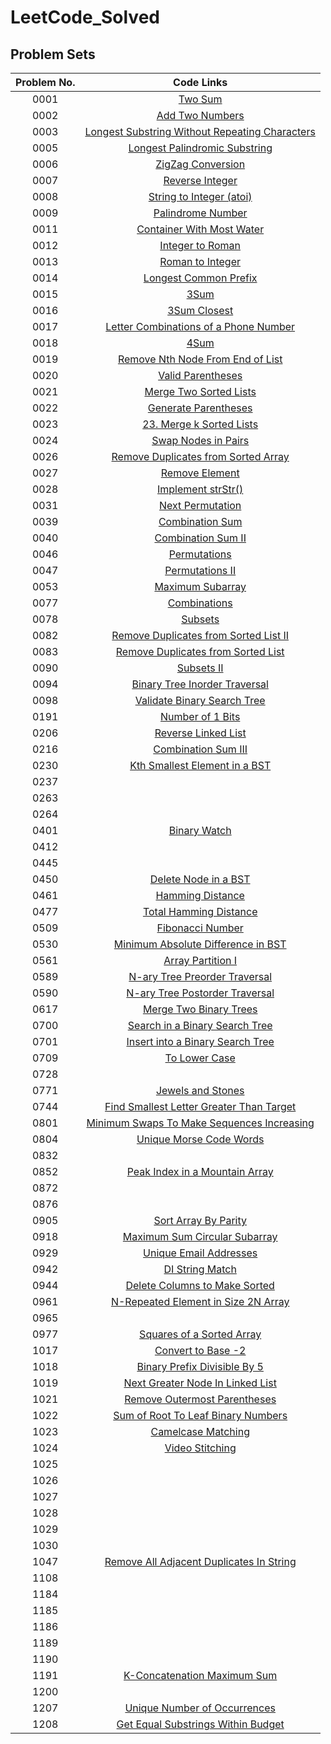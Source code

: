 # LeetCode_Solved
## Problem Sets
| Problem No. | Code Links |
|:--: | :--: | 
0001 |   [Two Sum](https://github.com/john850512/LeetCode_Solved/blob/master/0001.%20Two%20Sum.md)
0002 |[Add Two Numbers](https://github.com/john850512/LeetCode_Solved/blob/master/0002.%20Add%20Two%20Numbers.md)
0003 |[Longest Substring Without Repeating Characters](https://github.com/john850512/LeetCode_Solved/blob/master/0003.%20Longest%20Substring%20Without%20Repeating%20Characters.md)
0005 |[Longest Palindromic Substring](https://github.com/john850512/LeetCode_Solved/blob/master/0005.%20Longest%20Palindromic%20Substring.md)
0006 |[ZigZag Conversion](https://github.com/john850512/LeetCode_Solved/blob/master/0006.%20ZigZag%20Conversion.md)
0007 |[Reverse Integer](https://github.com/john850512/LeetCode_Solved/blob/master/0007.%20Reverse%20Integer.md)
0008 |[String to Integer (atoi)](https://github.com/john850512/LeetCode_Solved/blob/master/0008.%20String%20to%20Integer%20(atoi).md)
0009 |[Palindrome Number](https://github.com/john850512/LeetCode_Solved/blob/master/0009.%20Palindrome%20Number.md)
0011 |[Container With Most Water](https://github.com/john850512/LeetCode_Solved/blob/master/0011.%20Container%20With%20Most%20Water.md)
0012 |[Integer to Roman](https://github.com/john850512/LeetCode_Solved/blob/master/0012.%20Integer%20to%20Roman.md)
0013 |[Roman to Integer](https://github.com/john850512/LeetCode_Solved/blob/master/0013.%20Roman%20to%20Integer.md)
0014 |[Longest Common Prefix](https://github.com/john850512/LeetCode_Solved/blob/master/0014.%20Longest%20Common%20Prefix.md)
0015 |[3Sum](https://github.com/john850512/LeetCode_Solved/blob/master/0015.%203Sum.md)
0016 |[3Sum Closest](https://github.com/john850512/LeetCode_Solved/blob/master/0016.%203Sum%20Closest.md)
0017 |[Letter Combinations of a Phone Number](https://github.com/john850512/LeetCode_Solved/blob/master/0017.%20Letter%20Combinations%20of%20a%20Phone%20Number.md)
0018 |[4Sum](https://github.com/john850512/LeetCode_Solved/blob/master/0018.%204Sum.md)
0019 |[Remove Nth Node From End of List](https://github.com/john850512/LeetCode_Solved/blob/master/0019.%20Remove%20Nth%20Node%20From%20End%20of%20List.md)
0020 |[Valid Parentheses](https://github.com/john850512/LeetCode_Solved/blob/master/0020.%20Valid%20Parentheses.md)
0021 |[Merge Two Sorted Lists](https://github.com/john850512/LeetCode_Solved/blob/master/0021.%20Merge%20Two%20Sorted%20Lists.md)
0022 |[Generate Parentheses](https://github.com/john850512/LeetCode_Solved/blob/master/0022.%20Generate%20Parentheses.md)
0023 |[23. Merge k Sorted Lists](https://github.com/john850512/LeetCode_Solved/blob/master/0023.%20Merge%20k%20Sorted%20Lists.md)
0024 |[Swap Nodes in Pairs](https://github.com/john850512/LeetCode_Solved/blob/master/0024.%20Swap%20Nodes%20in%20Pairs.md)
0026 |[Remove Duplicates from Sorted Array](https://github.com/john850512/LeetCode_Solved/blob/master/0026.%20Remove%20Duplicates%20from%20Sorted%20Array.md)
0027 |[Remove Element](https://github.com/john850512/LeetCode_Solved/blob/master/0027.%20Remove%20Element.md)
0028 |[Implement strStr()](https://github.com/john850512/LeetCode_Solved/blob/master/0028.%20Implement%20strStr().md)
0031 |[Next Permutation](https://github.com/john850512/LeetCode_Solved/blob/master/0031.%20Next%20Permutation.md)
0039 |[Combination Sum](https://github.com/john850512/LeetCode_Solved/blob/master/0039.%20Combination%20Sum.md)
0040 |[Combination Sum II](https://github.com/john850512/LeetCode_Solved/blob/master/0040.%20Combination%20Sum%20II.md)
0046 |[Permutations](https://github.com/john850512/LeetCode_Solved/blob/master/0046.%20Permutations.md)
0047 |[Permutations II](https://github.com/john850512/LeetCode_Solved/blob/master/0047.%20Permutations%20II.md)
0053 |[Maximum Subarray](https://github.com/john850512/LeetCode_Solved/blob/master/0053.%20Maximum%20Subarray.md)
0077 |[Combinations](https://github.com/john850512/LeetCode_Solved/blob/master/0077.%20Combinations.md)
0078 |[Subsets](https://github.com/john850512/LeetCode_Solved/blob/master/0078.%20Subsets.md)
0082 |[Remove Duplicates from Sorted List II](https://github.com/john850512/LeetCode_Solved/blob/master/0082.%20Remove%20Duplicates%20from%20Sorted%20List%20II.md)
0083 |[Remove Duplicates from Sorted List](https://github.com/john850512/LeetCode_Solved/blob/master/0083.%20Remove%20Duplicates%20from%20Sorted%20List.md)
0090 |[Subsets II](https://github.com/john850512/LeetCode_Solved/blob/master/0090.%20Subsets%20II.md)
0094 |[Binary Tree Inorder Traversal](https://github.com/john850512/LeetCode_Solved/blob/master/0094.%20Binary%20Tree%20Inorder%20Traversal.md)
0098 |[Validate Binary Search Tree](https://github.com/john850512/LeetCode_Solved/blob/master/0098.%20Validate%20Binary%20Search%20Tree.md)
0191 |[Number of 1 Bits](https://github.com/john850512/LeetCode_Solved/blob/master/0191.%20Number%20of%201%20Bits.md)
0206 |[Reverse Linked List](https://github.com/john850512/LeetCode_Solved/blob/master/0206.%20Reverse%20Linked%20List.md)
0216 |[Combination Sum III](https://github.com/john850512/LeetCode_Solved/blob/master/0216.%20Combination%20Sum%20III.md)
0230 |[Kth Smallest Element in a BST](https://github.com/john850512/LeetCode_Solved/blob/master/0230.%20Kth%20Smallest%20Element%20in%20a%20BST.md)
0237 |
0263 |
0264 |
0401 |[Binary Watch](https://github.com/john850512/LeetCode_Solved/blob/master/0401.%20Binary%20Watch.md)
0412 |
0445 |
0450 |[Delete Node in a BST](https://github.com/john850512/LeetCode_Solved/blob/master/0450.%20Delete%20Node%20in%20a%20BST.md)
0461 |[Hamming Distance](https://github.com/john850512/LeetCode_Solved/blob/master/0461.%20Hamming%20Distance.md)
0477 |[Total Hamming Distance](https://github.com/john850512/LeetCode_Solved/blob/master/0477.%20Total%20Hamming%20Distance.md)
0509 |[Fibonacci Number](https://github.com/john850512/LeetCode_Solved/blob/master/0509.%20Fibonacci%20Number.md)
0530 |[Minimum Absolute Difference in BST](https://github.com/john850512/LeetCode_Solved/blob/master/0530.%20Minimum%20Absolute%20Difference%20in%20BST.md)
0561 |[Array Partition I](https://github.com/john850512/LeetCode_Solved/blob/master/0561.%20Array%20Partition%20I.md)
0589 |[N-ary Tree Preorder Traversal](https://github.com/john850512/LeetCode_Solved/blob/master/0589.%20N-ary%20Tree%20Preorder%20Traversal.md)
0590 |[N-ary Tree Postorder Traversal](https://github.com/john850512/LeetCode_Solved/blob/master/0590.%20N-ary%20Tree%20Postorder%20Traversal.md)
0617 |[Merge Two Binary Trees](https://github.com/john850512/LeetCode_Solved/blob/master/0617.%20Merge%20Two%20Binary%20Trees.md)
0700 |[Search in a Binary Search Tree](https://github.com/john850512/LeetCode_Solved/blob/master/0700.%20Search%20in%20a%20Binary%20Search%20Tree.md)
0701 |[Insert into a Binary Search Tree](https://github.com/john850512/LeetCode_Solved/blob/master/0701.%20Insert%20into%20a%20Binary%20Search%20Tree.md)
0709 |[To Lower Case](https://github.com/john850512/LeetCode_Solved/blob/master/0709.%20To%20Lower%20Case.md)
0728 |
0771 |[Jewels and Stones](https://github.com/john850512/LeetCode_Solved/blob/master/0771.%20Jewels%20and%20Stones.md)
0744 |[Find Smallest Letter Greater Than Target](https://github.com/john850512/LeetCode_Solved/blob/master/0744.%20Find%20Smallest%20Letter%20Greater%20Than%20Target.md)
0801 |[Minimum Swaps To Make Sequences Increasing](https://github.com/john850512/LeetCode_Solved/blob/master/0801.%20Minimum%20Swaps%20To%20Make%20Sequences%20Increasing.md)
0804 |[Unique Morse Code Words](https://github.com/john850512/LeetCode_Solved/blob/master/0804.%20Unique%20Morse%20Code%20Words.md)
0832 |
0852 |[Peak Index in a Mountain Array](https://github.com/john850512/LeetCode_Solved/blob/master/0852.%20Peak%20Index%20in%20a%20Mountain%20Array.md)
0872 |
0876 |
0905 |[Sort Array By Parity](https://github.com/john850512/LeetCode_Solved/blob/master/0905.%20Sort%20Array%20By%20Parity.md)
0918 |[Maximum Sum Circular Subarray](https://github.com/john850512/LeetCode_Solved/blob/master/0918.%20Maximum%20Sum%20Circular%20Subarray.md)
0929 |[Unique Email Addresses](https://github.com/john850512/LeetCode_Solved/blob/master/0929.%20Unique%20Email%20Addresses.md)
0942 |[DI String Match](https://github.com/john850512/LeetCode_Solved/blob/master/0942.%20DI%20String%20Match.md)
0944 |[Delete Columns to Make Sorted](https://github.com/john850512/LeetCode_Solved/blob/master/0944.%20Delete%20Columns%20to%20Make%20Sorted.md)
0961 |[N-Repeated Element in Size 2N Array](https://github.com/john850512/LeetCode_Solved/blob/master/0961.%20N-Repeated%20Element%20in%20Size%202N%20Array.md)
0965 |
0977 |[Squares of a Sorted Array](https://github.com/john850512/LeetCode_Solved/blob/master/0977.%20Squares%20of%20a%20Sorted%20Array.md)
1017 |[Convert to Base -2](https://github.com/john850512/LeetCode_Solved/blob/master/1017.%20Convert%20to%20Base%20-2.md)
1018 |[Binary Prefix Divisible By 5](https://github.com/john850512/LeetCode_Solved/blob/master/1018.%20Binary%20Prefix%20Divisible%20By%205.md)
1019 |[Next Greater Node In Linked List](https://github.com/john850512/LeetCode_Solved/blob/master/1019.%20Next%20Greater%20Node%20In%20Linked%20List.md)
1021 |[Remove Outermost Parentheses](https://github.com/john850512/LeetCode_Solved/blob/master/1021.%20Remove%20Outermost%20Parentheses.md)
1022 |[Sum of Root To Leaf Binary Numbers](https://github.com/john850512/LeetCode_Solved/blob/master/1022.%20Sum%20of%20Root%20To%20Leaf%20Binary%20Numbers.md)
1023 |[Camelcase Matching](https://github.com/john850512/LeetCode_Solved/blob/master/1023.%20Camelcase%20Matching.md)
1024 |[Video Stitching](https://github.com/john850512/LeetCode_Solved/blob/master/1024.%20Video%20Stitching.md)
1025 |
1026 |
1027 |
1028 |
1029 |
1030 |
1047 |[Remove All Adjacent Duplicates In String](https://github.com/john850512/LeetCode_Solved/blob/master/1047.%20Remove%20All%20Adjacent%20Duplicates%20In%20String.md)
1108 |
1184 |
1185 |
1186 |
1189 |
1190 |
1191 | [K-Concatenation Maximum Sum](https://github.com/john850512/LeetCode_Solved/blob/master/1191.%20K-Concatenation%20Maximum%20Sum.md)
1200 |
1207 | [Unique Number of Occurrences](https://github.com/john850512/LeetCode_Solved/blob/master/1207.%20Unique%20Number%20of%20Occurrences.md)
1208 | [Get Equal Substrings Within Budget](https://github.com/john850512/LeetCode_Solved/blob/master/1208.%20Get%20Equal%20Substrings%20Within%20Budget.md)
